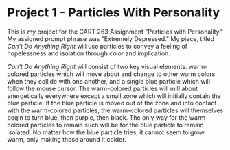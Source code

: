 # Project 1 - Particles With Personality

This is my project for the CART 263 Assignment "Particles with Personality." My assigned prompt phrase was "Extremely Depressed." My piece, titled _Can't Do Anything Right_ will use particles to convey a feeling of hopelessness and isolation through color and implication. 

_Can't Do Anything Right_ will consist of two key visual elements: warm-colored particles which will move about and change to other warm colors when they collide with one another, and a single blue particle which will follow the mouse cursor. The warm-colored particles will mill about energetically everywhere except a small zone which will initially contain the blue particle. If the blue particle is moved out of the zone and into contact with the warm-colored particles, the warm-colored particles will themselves begin to turn blue, then purple, then black. The only way for the warm-colored particles to remain such will be for the blue particle to remain isolated. No matter how the blue particle tries, it cannot seem to grow warm, only making those around it colder.
